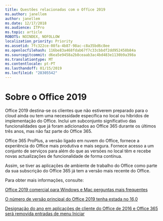 ```yaml
---
title: Questões relacionadas com o Office 2019
ms.author: janellem
author: janellem
ms.date: 12/17/2018
ms.audience: ITPro
ms.topic: article
ROBOTS: NOINDEX, NOFOLLOW
localization_priority: Priority
ms.assetid: 7fc322ce-08fa-4b87-98ac-c8a35bd6c8ee
ms.openlocfilehash: 116be83a468fdab67f7c33cbbdf2dd952458b84a
ms.sourcegitcommit: d6ea5e9458a2b8ceaab3ac4bd483e1130b9a398a
ms.translationtype: MT
ms.contentlocale: pt-PT
ms.lasthandoff: 01/15/2019
ms.locfileid: "28305542"
---
```

# <a name="about-office-2019"></a>Sobre o Office 2019

Office 2019 destina-se os clientes que não estiverem preparado para o cloud ainda ou tem uma necessidade específica no local ou híbridos de implementação do Office. Inclui um subconjunto significativo das funcionalidades que já foram adicionados ao Office 365 durante os últimos três anos, mas não faz parte do Office 365.
  
Office 365 ProPlus, a versão ligado em nuvem do Office, fornece a experiência do Office mais produtiva e mais segura. Fornece acesso a um conjunto de serviços para além do que as versões no local têm e recebe novas actualizações de funcionalidade de forma contínua.
  
Assim, se tiver as aplicações de ambiente de trabalho do Office como parte da sua subscrição do Office 365 já tem a versão mais recente do Office.
  
Para obter mais informações, consulte:
  
[Office 2019 comercial para Windows e Mac perguntas mais frequentes](https://support.microsoft.com/help/4133312)
  
[O número de versão principal do Office 2019 tenha estada no 16,0](https://docs.microsoft.com/deployoffice/office2019/overview)
  
[Designação do ano em aplicações de cliente do Office de 2016 e Office 365 será removida entradas de menu Iniciar](https://support.office.com/article/8fe5e052-76d2-49de-af30-2e84ed3da907.aspx)
  

